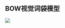 ## BOW视觉词袋模型
![](https://github.com/richieBao/python-urbanPlanning/blob/master/17_%E6%99%AF%E8%A7%82%E8%B4%A8%E9%87%8F%E8%A7%86%E8%A7%89%E8%AF%84%E4%BC%B0%E9%A2%84%E6%B5%8B/BOW.jpg)
